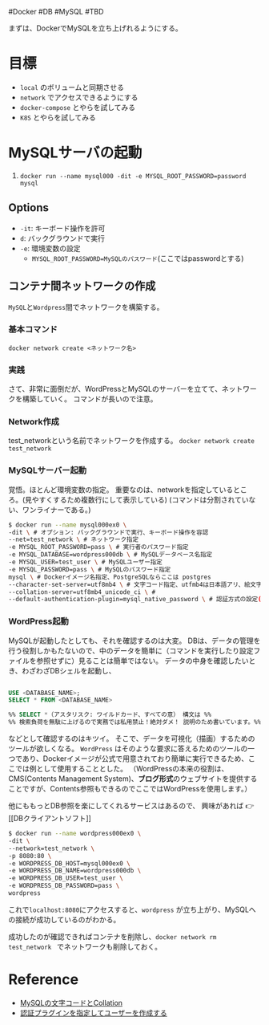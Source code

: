 #Docker #DB #MySQL #TBD 

まずは、DockerでMySQLを立ち上げれるようにする。

# 目標
- `local` のボリュームと同期させる
- `network` でアクセスできるようにする
- `docker-compose` とやらを試してみる
- `K8S` とやらを試してみる

# MySQLサーバの起動

1. `docker run --name mysql000 -dit -e MYSQL_ROOT_PASSWORD=password mysql`

## Options

- `-it`: キーボード操作を許可
- `d`: バックグラウンドで実行
- `-e`: 環境変数の設定
	- `MYSQL_ROOT_PASSWORD=MySQLのパスワード`(ここではpasswordとする)

## コンテナ間ネットワークの作成

`MySQL`と`Wordpress`間でネットワークを構築する。

### 基本コマンド
`docker network create <ネットワーク名>` 

### 実践

さて、非常に面倒だが、WordPressとMySQLのサーバーを立てて、ネットワークを構築していく。
コマンドが長いので注意。

### Network作成

test_networkという名前でネットワークを作成する。
`docker network create test_network`

### MySQLサーバー起動

覚悟。ほとんど環境変数の指定。
重要なのは、networkを指定しているところ。(見やすくするため複数行にして表示している)
(コマンドは分割されていない、ワンライナーである。)

```bash
$ docker run --name mysql000ex0 \
-dit \ # オプション: バックグラウンドで実行、キーボード操作を容認
--net=test_network \ # ネットワーク指定
-e MYSQL_ROOT_PASSWORD=pass \ # 実行者のパスワード指定
-e MYSQL_DATABASE=wordpress000db \ # MySQLデータベース名指定
-e MYSQL_USER=test_user \ # MySQLユーザー指定
-e MYSQL_PASSWORD=pass \ # MySQLのパスワード指定
mysql \ # Dockerイメージ名指定、PostgreSQLならここは postgres
--character-set-server=utf8mb4 \ # 文字コード指定、utfmb4は日本語アリ、絵文字アリ
--collation-server=utf8mb4_unicode_ci \ # 
--default-authentication-plugin=mysql_native_password \ # 認証方式の設定(今回は弱い設定)
```

### WordPress起動

MySQLが起動したとしても、それを確認するのは大変。
DBは、データの管理を行う役割しかもたないので、中のデータを簡単に（コマンドを実行したり設定ファイルを参照せずに）見ることは簡単ではない。
データの中身を確認したいとき、わざわざDBシェルを起動し、

```sql

USE <DATABASE_NAME>;
SELECT * FROM <DATABASE_NAME>

%% SELECT *（アスタリスク: ワイルドカード、すべての意） 構文は %%
%% 検索負荷を無駄に上げるので実務では私用禁止！絶対ダメ！ 説明のため書いています。%%

```

などとして確認するのはキツイ。
そこで、データを可視化（描画）するためのツールが欲しくなる。
`WordPress` はそのような要求に答えるためのツールの一つであり、Dockerイメージが公式で用意されており簡単に実行できるため、ここでは例として使用することとした。
（WordPressの本来の役割は、CMS(Contents Management System)、**ブログ形式**のウェブサイトを提供することですが、Contents参照もできるのでここではWordPressを使用します。）

他にももっとDB参照を楽にしてくれるサービスはあるので、
興味があれば 👉 [[DBクライアントソフト]]

```bash
$ docker run --name wordpress000ex0 \
-dit \ 
--network=test_network \ 
-p 8080:80 \ 
-e WORDPRESS_DB_HOST=mysql000ex0 \ 
-e WORDPRESS_DB_NAME=wordpress000db \ 
-e WORDPRESS_DB_USER=test_user \ 
-e WORDPRESS_DB_PASSWORD=pass \ 
wordpress

```

これで`localhost:8080`にアクセスすると、`wordpress` が立ち上がり、MySQLへの接続が成功しているのがわかる。

成功したのが確認できればコンテナを削除し、`docker network rm test_network
`   でネットワークも削除しておく。

# Reference

- [MySQLの文字コードとCollation](https://qiita.com/tfunato/items/e48ad0a37b8244a788f6)
- [認証プラグインを指定してユーザーを作成する](https://www.dbonline.jp/mysql/user/index9.html)